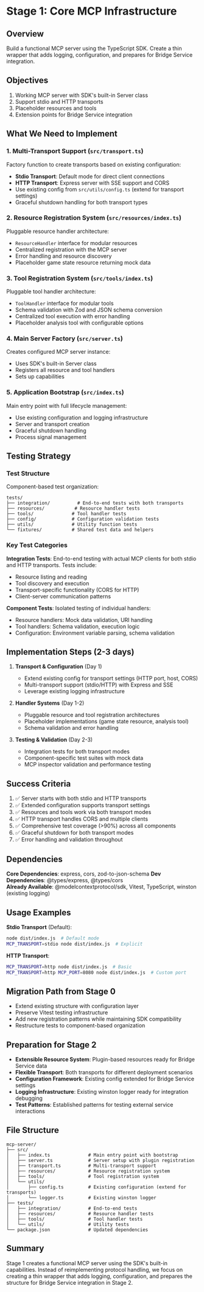# Stage 1: Core MCP Infrastructure

## Overview
Build a functional MCP server using the TypeScript SDK. Create a thin wrapper that adds logging, configuration, and prepares for Bridge Service integration.

## Objectives
1. Working MCP server with SDK's built-in Server class
2. Support stdio and HTTP transports 
3. Placeholder resources and tools
4. Extension points for Bridge Service integration

## What We Need to Implement

### 1. Multi-Transport Support (`src/transport.ts`)
Factory function to create transports based on existing configuration:
- **Stdio Transport**: Default mode for direct client connections
- **HTTP Transport**: Express server with SSE support and CORS
- Use existing config from `src/utils/config.ts` (extend for transport settings)
- Graceful shutdown handling for both transport types

### 2. Resource Registration System (`src/resources/index.ts`)
Pluggable resource handler architecture:
- `ResourceHandler` interface for modular resources
- Centralized registration with the MCP server
- Error handling and resource discovery
- Placeholder game state resource returning mock data

### 3. Tool Registration System (`src/tools/index.ts`)
Pluggable tool handler architecture:
- `ToolHandler` interface for modular tools
- Schema validation with Zod and JSON schema conversion
- Centralized tool execution with error handling
- Placeholder analysis tool with configurable options

### 4. Main Server Factory (`src/server.ts`)
Creates configured MCP server instance:
- Uses SDK's built-in Server class
- Registers all resource and tool handlers
- Sets up capabilities

### 5. Application Bootstrap (`src/index.ts`)
Main entry point with full lifecycle management:
- Use existing configuration and logging infrastructure
- Server and transport creation
- Graceful shutdown handling
- Process signal management

## Testing Strategy

### Test Structure
Component-based test organization:

```
tests/
├── integration/          # End-to-end tests with both transports
├── resources/           # Resource handler tests
├── tools/              # Tool handler tests
├── config/             # Configuration validation tests
├── utils/              # Utility function tests
└── fixtures/           # Shared test data and helpers
```

### Key Test Categories

**Integration Tests**: End-to-end testing with actual MCP clients for both stdio and HTTP transports. Tests include:
- Resource listing and reading
- Tool discovery and execution
- Transport-specific functionality (CORS for HTTP)
- Client-server communication patterns

**Component Tests**: Isolated testing of individual handlers:
- Resource handlers: Mock data validation, URI handling
- Tool handlers: Schema validation, execution logic
- Configuration: Environment variable parsing, schema validation

## Implementation Steps (2-3 days)

1. **Transport & Configuration** (Day 1)
   - Extend existing config for transport settings (HTTP port, host, CORS)
   - Multi-transport support (stdio/HTTP) with Express and SSE
   - Leverage existing logging infrastructure

2. **Handler Systems** (Day 1-2)
   - Pluggable resource and tool registration architectures
   - Placeholder implementations (game state resource, analysis tool)
   - Schema validation and error handling

3. **Testing & Validation** (Day 2-3)
   - Integration tests for both transport modes
   - Component-specific test suites with mock data
   - MCP inspector validation and performance testing

## Success Criteria
1. ✅ Server starts with both stdio and HTTP transports
2. ✅ Extended configuration supports transport settings
3. ✅ Resources and tools work via both transport modes
4. ✅ HTTP transport handles CORS and multiple clients
5. ✅ Comprehensive test coverage (>90%) across all components
6. ✅ Graceful shutdown for both transport modes
7. ✅ Error handling and validation throughout

## Dependencies

**Core Dependencies**: express, cors, zod-to-json-schema
**Dev Dependencies**: @types/express, @types/cors  
**Already Available**: @modelcontextprotocol/sdk, Vitest, TypeScript, winston (existing logging)

## Usage Examples

**Stdio Transport** (Default):
```bash
node dist/index.js  # Default mode
MCP_TRANSPORT=stdio node dist/index.js  # Explicit
```

**HTTP Transport**:
```bash
MCP_TRANSPORT=http node dist/index.js  # Basic
MCP_TRANSPORT=http MCP_PORT=8080 node dist/index.js  # Custom port
```

## Migration Path from Stage 0
- Extend existing structure with configuration layer
- Preserve Vitest testing infrastructure  
- Add new registration patterns while maintaining SDK compatibility
- Restructure tests to component-based organization

## Preparation for Stage 2
- **Extensible Resource System**: Plugin-based resources ready for Bridge Service data
- **Flexible Transport**: Both transports for different deployment scenarios
- **Configuration Framework**: Existing config extended for Bridge Service settings
- **Logging Infrastructure**: Existing winston logger ready for integration debugging
- **Test Patterns**: Established patterns for testing external service interactions

## File Structure
```
mcp-server/
├── src/
│   ├── index.ts              # Main entry point with bootstrap
│   ├── server.ts             # Server setup with plugin registration
│   ├── transport.ts          # Multi-transport support
│   ├── resources/            # Resource registration system
│   ├── tools/                # Tool registration system
│   └── utils/
│       ├── config.ts         # Existing configuration (extend for transports)
│       └── logger.ts         # Existing winston logger
├── tests/
│   ├── integration/          # End-to-end tests
│   ├── resources/            # Resource handler tests
│   ├── tools/                # Tool handler tests
│   └── utils/                # Utility tests
└── package.json              # Updated dependencies
```

## Summary
Stage 1 creates a functional MCP server using the SDK's built-in capabilities. Instead of reimplementing protocol handling, we focus on creating a thin wrapper that adds logging, configuration, and prepares the structure for Bridge Service integration in Stage 2.